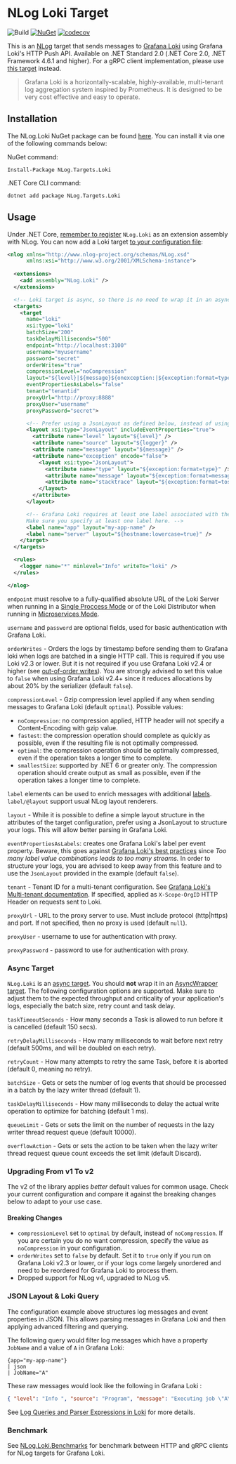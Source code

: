 # NLog Loki Target

![Build](https://github.com/corentinaltepe/nlog.loki/workflows/Build/badge.svg)
[![NuGet](https://img.shields.io/nuget/v/NLog.Targets.Loki)](https://www.nuget.org/packages/NLog.Targets.Loki)
[![codecov](https://codecov.io/gh/corentinaltepe/nlog.loki/branch/master/graph/badge.svg?token=84N5XB4J09)](https://codecov.io/gh/corentinaltepe/nlog.loki)

This is an [NLog](https://nlog-project.org/) target that sends messages to [Grafana Loki](https://grafana.com/oss/loki/) using Grafana Loki's HTTP Push API. Available on .NET Standard 2.0 (.NET Core 2.0, .NET Framework 4.6.1 and higher). For a gRPC client implementation, please use [this target](https://github.com/corentinaltepe/nlog.loki.grpc) instead.

> Grafana Loki is a horizontally-scalable, highly-available, multi-tenant log aggregation system inspired by Prometheus. It is designed to be very cost effective and easy to operate.

## Installation

The NLog.Loki NuGet package can be found [here](https://www.nuget.org/packages/NLog.Targets.Loki). You can install it via one of the following commands below:

NuGet command:

    Install-Package NLog.Targets.Loki

.NET Core CLI command:

    dotnet add package NLog.Targets.Loki

## Usage

Under .NET Core, [remember to register](https://github.com/nlog/nlog/wiki/Register-your-custom-component) `NLog.Loki` as an extension assembly with NLog. You can now add a Loki target [to your configuration file](https://github.com/nlog/nlog/wiki/Tutorial#Configure-NLog-Targets-for-output):

```xml
<nlog xmlns="http://www.nlog-project.org/schemas/NLog.xsd"
      xmlns:xsi="http://www.w3.org/2001/XMLSchema-instance">
  
  <extensions>
    <add assembly="NLog.Loki" />
  </extensions>

  <!-- Loki target is async, so there is no need to wrap it in an async target wrapper. -->
  <targets>
    <target 
      name="loki" 
      xsi:type="loki"
      batchSize="200"
      taskDelayMilliseconds="500"
      endpoint="http://localhost:3100"
      username="myusername"
      password="secret"
      orderWrites="true"
      compressionLevel="noCompression"
      layout="${level}|${message}${onexception:|${exception:format=type,message,method:maxInnerExceptionLevel=5:innerFormat=shortType,message,method}}|source=${logger}"
      eventPropertiesAsLabels="false"
      tenant="tenantid"
      proxyUrl="http://proxy:8888"
      proxyUser="username"
      proxyPassword="secret">

      <!-- Prefer using a JsonLayout as defined below, instead of using a layout as defined above -->
      <layout xsi:type="JsonLayout" includeEventProperties="true">
        <attribute name="level" layout="${level}" />
        <attribute name="source" layout="${logger}" />
        <attribute name="message" layout="${message}" />
        <attribute name="exception" encode="false">
          <layout xsi:type="JsonLayout">
            <attribute name="type" layout="${exception:format=type}" />
            <attribute name="message" layout="${exception:format=message}" />
            <attribute name="stacktrace" layout="${exception:format=tostring}" />
          </layout>
        </attribute>
      </layout>

      <!-- Grafana Loki requires at least one label associated with the log stream. 
      Make sure you specify at least one label here. -->
      <label name="app" layout="my-app-name" />
      <label name="server" layout="${hostname:lowercase=true}" />
    </target>
  </targets>

  <rules>
    <logger name="*" minlevel="Info" writeTo="loki" />
  </rules>

</nlog>
```

`endpoint` must resolve to a fully-qualified absolute URL of the Loki Server when running in a [Single Proccess Mode](https://grafana.com/docs/loki/latest/overview/#modes-of-operation) or of the Loki Distributor when running in [Microservices Mode](https://grafana.com/docs/loki/latest/overview/#distributor).

`username` and `password` are optional fields, used for basic authentication with Grafana Loki.

`orderWrites` - Orders the logs by timestamp before sending them to Grafana loki when logs are batched in a single HTTP call. This is required if you use Loki v2.3 or lower. But it is not required if you use Grafana Loki v2.4 or higher (see [out-of-order writes](https://grafana.com/docs/loki/next/configuration/#accept-out-of-order-writes)). You are strongly advised to set this value to `false` when using Grafana Loki v2.4+ since it reduces allocations by about 20% by the serializer (default `false`).

`compressionLevel` - Gzip compression level applied if any when sending messages to Grafana Loki (default `optimal`). Possible values:

- `noCompression`: no compression applied, HTTP header will not specify a Content-Encoding with gzip value.
- `fastest`: the compression operation should complete as quickly as possible, even if the resulting file is not optimally compressed.
- `optimal`: the compression operation should be optimally compressed, even if the operation takes a longer time to complete.
- `smallestSize`: supported by .NET 6 or greater only. The compression operation should create output as small as possible, even if the operation takes a longer time to complete.

`label` elements can be used to enrich messages with additional [labels](https://grafana.com/docs/loki/latest/design-documents/labels/). `label/@layout` support usual NLog layout renderers.

`layout` - While it is possible to define a simple layout structure in the attributes of the target configuration,
  prefer using a JsonLayout to structure your logs. This will allow better parsing in Grafana Loki.

`eventPropertiesAsLabels`: creates one Grafana Loki's label per event property. Beware, this goes against [Grafana Loki's best practices](https://grafana.com/docs/loki/latest/best-practices/) since _Too many label value combinations leads to too many streams._ In order to structure your logs, you are advised to keep away from this feature and to use the `JsonLayout` provided in the example (default `false`).

`tenant` - Tenant ID for a multi-tenant configuration. See [Grafana Loki's Multi-tenant documentation](https://grafana.com/docs/loki/latest/operations/multi-tenancy/#multi-tenancy). If specified, applied as `X-Scope-OrgID` HTTP Header on requests sent to Loki.

`proxyUrl` - URL to the proxy server to use. Must include protocol (http|https) and port. If not specified, then no proxy is used (default `null`).

`proxyUser` - username to use for authentication with proxy.

`proxyPassword` - password to use for authentication with proxy.

### Async Target

`NLog.Loki` is an [async target](https://github.com/NLog/NLog/wiki/How-to-write-a-custom-async-target#asynctasktarget-features). You should **not** wrap it in an [AsyncWrapper target](https://github.com/NLog/NLog/wiki/AsyncWrapper-target). The following configuration options are supported. Make sure to adjust them to the expected throughput and criticality of your application's logs, especially the batch size, retry count and task delay.

`taskTimeoutSeconds` - How many seconds a Task is allowed to run before it is cancelled (default 150 secs).

`retryDelayMilliseconds` - How many milliseconds to wait before next retry (default 500ms, and will be doubled on each retry).

`retryCount` - How many attempts to retry the same Task, before it is aborted (default 0, meaning no retry).

`batchSize` - Gets or sets the number of log events that should be processed in a batch by the lazy writer thread (default 1).

`taskDelayMilliseconds` - How many milliseconds to delay the actual write operation to optimize for batching (default 1 ms).

`queueLimit` - Gets or sets the limit on the number of requests in the lazy writer thread request queue (default 10000).

`overflowAction` - Gets or sets the action to be taken when the lazy writer thread request queue count exceeds the set limit (default Discard).

### Upgrading From v1 To v2

The v2 of the library applies _better_ default values for common usage. Check your current configuration and compare it against the breaking
changes below to adapt to your use case.

#### Breaking Changes

- `compressionLevel` set to `optimal` by default, instead of `noCompression`. If you are certain you do no want compression,
  specify the value as `noCompression` in your configuration.
- `orderWrites` set to `false` by default. Set it to `true` only if you run on Grafana Loki v2.3 or lower, or if your logs come largely unordered
  and need to be reordered for Grafana Loki to process them.
- Dropped support for NLog v4, upgraded to NLog v5.

### JSON Layout & Loki Query

The configuration example above structures log messages and event properties in JSON.
This allows parsing messages in Grafana Loki and then applying advanced filtering and querying.

The following query would filter log messages which have a property `JobName` and a value of `A`
in Grafana Loki:

```logql
{app="my-app-name"}
| json
| JobName="A"
```

These raw messages would look like the following in Grafana Loki :

```json
{ "level": "Info ", "source": "Program", "message": "Executing job \"A\"", "JobName": "A" }
```

See [Log Queries and Parser Expressions in Loki](https://grafana.com/docs/loki/latest/logql/log_queries/#parser-expression)
for more details.

### Benchmark

See [NLog.Loki.Benchmarks](https://github.com/corentinaltepe/nlog.loki.benchmark) for benchmark between HTTP and gRPC clients for NLog targets for Grafana Loki.
